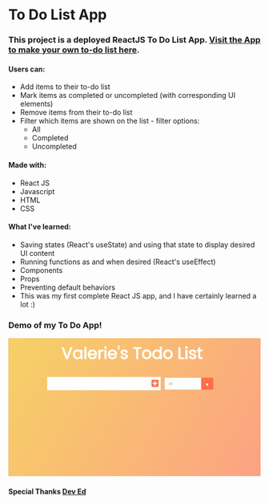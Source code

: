 # To Do List App

### This project is a deployed ReactJS To Do List App. [Visit the App to make your own to-do list here](https://valerienierenberg.github.io/todo_app_react/).

#### Users can:
- Add items to their to-do list
- Mark items as completed or uncompleted (with corresponding UI elements)
- Remove items from their to-do list
- Filter which items are shown on the list - filter options:
    - All
    - Completed
    - Uncompleted

#### Made with:
- React JS
- Javascript
- HTML
- CSS

#### What I've learned:
- Saving states (React's useState) and using that state to display desired UI content
- Running functions as and when desired (React's useEffect)
- Components
- Props
- Preventing default behaviors
- This was my first complete React JS app, and I have certainly learned a lot :)

### Demo of my To Do App!
![Gif of Todo List](./ReactToDoList.gif)

#### Special Thanks [Dev Ed](https://www.youtube.com/channel/UClb90NQQcskPUGDIXsQEz5Q)
